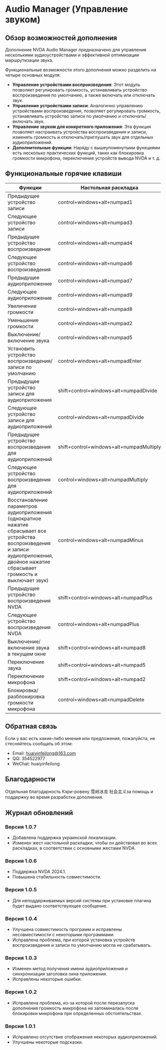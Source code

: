 # Audio Manager (Управление звуком)

## Обзор возможностей дополнения

Дополнение NVDA Audio Manager предназначено для управления несколькими аудиоустройствами и эффективной оптимизации маршрутизации звука.

Функциональные возможности этого дополнения можно разделить на четыре основных модуля:

- **Управление устройствами воспроизведения**: Этот модуль позволяет регулировать громкость, устанавливать устройство воспроизведения по умолчанию, а также включать или отключать  звук.
- **Управление устройствами записи**: Аналогично управлению устройствами воспроизведения, позволяет регулировать громкость, устанавливать устройство записи по умолчанию и отключать/включать звук.
- **Управление звуком для конкретного приложения**: Эта функция позволяет настраивать устройства воспроизведения и записи, изменять громкость и отключать/приглушать звук для отдельных аудиоприложений.
- **Дополнительные функции**: Наряду с вышеупомянутыми функциями есть несколько практических функций, таких как блокировка громкости микрофона, переключение устройств вывода NVDA и т. д.

## Функциональные горячие клавиши

| Функции | Настольная раскладка | Раскладка Ноутбук |
| ------------------------------------------------------------------------------------------------------------------------------------------------------------------------- | ---------------------------------------- | ----------------------------------- |
| Предыдущее устройство записи | control+windows+alt+numpad1 | control+windows+alt+Home |
| Следующее устройство записи | control+windows+alt+numpad3 | control+windows+alt+End |
| Предыдущее устройство воспроизведения | control+windows+alt+numpad4 | control+windows+alt+PageUp |
| Следующее устройство воспроизведения | control+windows+alt+numpad6 | control+windows+alt+PageDown |
| Предыдущее аудиоприложение | control+windows+alt+numpad7 | control+windows+alt+LeftArrow |
| Следующее аудиоприложение | control+windows+alt+numpad9 | control+windows+alt+RightArrow |
| Увеличение громкости | control+windows+alt+numpad8 | control+windows+alt+UpArrow |
| Уменьшение громкости | control+windows+alt+numpad2 | control+windows+alt+DownArrow |
| Выключение/включение звука | control+windows+alt+numpad5 | control+windows+alt+Space |
| Установить устройство воспроизведения/записи по умолчанию | control+windows+alt+numpadEnter | control+windows+alt+Enter |
| Предыдущее устройство записи для аудиоприложения | shift+control+windows+alt+numpadDivide | shift+control+windows+alt+[ |
| Следующее устройство записи для аудиоприложений | control+windows+alt+numpadDivide | control+windows+alt+[ |
| Предыдущее устройство воспроизведения для аудиоприложений | shift+control+windows+alt+numpadMultiply | shift+control+windows+alt+]         |
| Следующее устройство воспроизведения для аудиоприложений | control+windows+alt+numpadMultiply | control+windows+alt+]               |
| Восстановление параметров аудиоприложения (однократное нажатие сбрасывает все устройства воспроизведения и записи аудиоприложения, двойное нажатие сбрасывает громкость и выключает звук) | control+windows+alt+numpadMinus | control+windows+alt+Backspace |
| Предыдущее устройство воспроизведения NVDA | shift+control+windows+alt+numpadPlus | shift+control+windows+alt+\ |
| Следующее устройство воспроизведения NVDA | control+windows+alt+numpadPlus | control+windows+alt+\ |
| Выключение/включение звука в текущем окне | shift+control+windows+alt+numpad8 | shift+control+windows+alt+Space |
| Переключение звука | shift+control+windows+alt+numpad5 | shift+control+windows+alt+UpArrow |
| Переключение микрофона | shift+control+windows+alt+numpad2 | shift+control+windows+alt+DownArrow |
| Блокировка/разблокировка громкости микрофона | control+windows+alt+numpadDelete | control+windows+alt+Delete |

## Обратная связь

Если у вас есть какие-либо мнения или предложения, пожалуйста, не стесняйтесь сообщать об этом:

- Email: huaiyinfeilong@163.com
- QQ: 354522977
- WeChat: huaiyinfeilong

## Благодарности

Отдельная благодарность Кэри-ровену 雪岭冰龙 社会主义за помощь и поддержку во время разработки дополнения.

## Журнал обновлений

### Версия 1.0.7

- Добавлена поддержка украинской локализации.
- Изменен жест настольной раскладки, чтобы он действовал во всех раскладках, в соответствии с основными жестами NVDA.

### Версия 1.0.6

- Поддержка NVDA 2024.1.
- Повышена стабильность совместимости.

### Версия 1.0.5

- Для неподдерживаемых версий системы при установке плагина будет выдано соответствующее сообщение.

### Версия 1.0.4

- Улучшена совместимость программ и исправлены несовместимости с некоторыми программами.
- Исправлена проблема, при которой установка устройств воспроизведения и записи по умолчанию могла не срабатывать.

### Версия 1.0.3

- Изменен метод получения имени аудиоприложения и синхронизация заголовка окна приложения.
- Исправлены некоторые ошибки.

### Версия 1.0.2

- Исправлена проблема, из-за которой после перезапуска дополнения громкость микрофона не запоминалась после блокировки микрофона при определенных обстоятельствах.

### Версия 1.0.1

- Исправлено отсутствие отображения некоторых аудиоприложений.
- Улучшены некоторые подсказки.